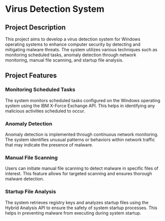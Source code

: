 # Virus Detection System

## Project Description

This project aims to develop a virus detection system for Windows operating systems to enhance computer security by detecting and mitigating malware threats. The system utilizes various techniques such as monitoring scheduled tasks, anomaly detection through network monitoring, manual file scanning, and startup file analysis.

## Project Features

### Monitoring Scheduled Tasks

The system monitors scheduled tasks configured on the Windows operating system using the IBM X-Force Exchange API. This helps in identifying any malicious activities scheduled to occur.

### Anomaly Detection

Anomaly detection is implemented through continuous network monitoring. The system identifies unusual patterns or behaviors within network traffic that may indicate the presence of malware.

### Manual File Scanning

Users can initiate manual file scanning to detect malware in specific files of interest. This feature allows for targeted scanning and ensures thorough malware detection.

### Startup File Analysis

The system retrieves registry keys and analyzes startup files using the Hybrid Analysis API to ensure the safety of system startup processes. This helps in preventing malware from executing during system startup.
